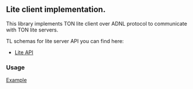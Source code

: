 ## Lite client implementation.

This library implements TON lite client over ADNL protocol to communicate with TON lite servers.

TL schemas for lite server API you can find here: 
* [Lite API](https://github.com/ton-blockchain/ton/blob/master/tl/generate/scheme/lite_api.tl)

### Usage
[Example](../examples/liteapi/main.go)

